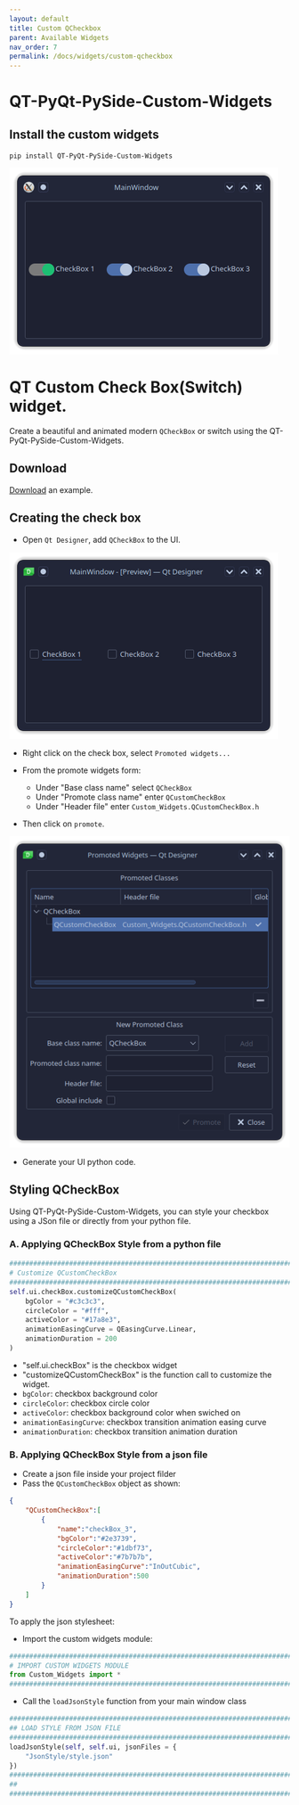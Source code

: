 ```yaml
---
layout: default
title: Custom QCheckbox
parent: Available Widgets
nav_order: 7
permalink: /docs/widgets/custom-qcheckbox
---
```


# QT-PyQt-PySide-Custom-Widgets 

## Install the custom widgets
```
pip install QT-PyQt-PySide-Custom-Widgets

```

![Qt Custom checkbox](https://github.com/KhamisiKibet/Docs-QT-PyQt-PySide-Custom-Widgets/blob/main/images/Qt-Custom-checkbox.png?raw=true)

# QT Custom Check Box(Switch) widget.

Create a beautiful and animated modern `QCheckBox` or switch using the QT-PyQt-PySide-Custom-Widgets.


## Download

[Download](https://github.com/KhamisiKibet/QT-PyQt-PySide-Custom-Widgets/tree/main/examples) an example.

## Creating the check box

- Open `Qt Designer`, add `QCheckBox` to the UI.

![Qt Custom checkbox](https://github.com/KhamisiKibet/Docs-QT-PyQt-PySide-Custom-Widgets/blob/main/images/Screenshot_20230924_023708.png?raw=true)

- Right click on the check box, select `Promoted widgets...`
- From the promote widgets form:
	- Under "Base class name" select `QCheckBox`
	- Under "Promote class name" enter `QCustomCheckBox`
	- Under "Header file" enter `Custom_Widgets.QCustomCheckBox.h`

- Then click on `promote`.

![QT Designer App](https://github.com/KhamisiKibet/Docs-QT-PyQt-PySide-Custom-Widgets/blob/main/images/Screenshot_20230924_024306.png?raw=true)

- Generate your UI python code.

## Styling QCheckBox
Using QT-PyQt-PySide-Custom-Widgets, you can style your checkbox using a JSon file or directly from your python file.

### A. Applying QCheckBox Style from a python file

```python
########################################################################
# Customize QCustomCheckBox
########################################################################
self.ui.checkBox.customizeQCustomCheckBox(
    bgColor = "#c3c3c3",
    circleColor = "#fff",
    activeColor = "#17a8e3",
    animationEasingCurve = QEasingCurve.Linear,
    animationDuration = 200
)

```

- "self.ui.checkBox" is the checkbox widget
- "customizeQCustomCheckBox" is the function call to customize the widget. 
- `bgColor`: checkbox background color
- `circleColor`: checkbox circle color
- `activeColor`: checkbox background color when swiched on
- `animationEasingCurve`: checkbox transition animation easing curve
- `animationDuration`: checkbox transition animation duration

### B. Applying QCheckBox Style from a json file

- Create a json file inside your project filder
- Pass the `QCustomCheckBox` object as shown:

```json
{
	"QCustomCheckBox":[
		{
			"name":"checkBox_3",
			"bgColor":"#2e3739",
			"circleColor":"#1dbf73",
			"activeColor":"#7b7b7b",
			"animationEasingCurve":"InOutCubic",
			"animationDuration":500
		}
	]
}
```

To apply the json stylesheet:

- Import the custom widgets module:

```python
########################################################################
# IMPORT CUSTOM WIDGETS MODULE
from Custom_Widgets import *
########################################################################

```
- Call the `loadJsonStyle` function from your main window class

```python
########################################################################
## LOAD STYLE FROM JSON FILE
########################################################################
loadJsonStyle(self, self.ui, jsonFiles = {
    "JsonStyle/style.json"
})
########################################################################
## 
########################################################################

```